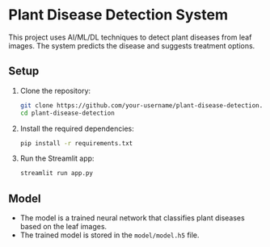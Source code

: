 # Plant Disease Detection System

This project uses AI/ML/DL techniques to detect plant diseases from leaf images. The system predicts the disease and suggests treatment options.

## Setup

1. Clone the repository:
    ```bash
    git clone https://github.com/your-username/plant-disease-detection.git
    cd plant-disease-detection
    ```

2. Install the required dependencies:
    ```bash
    pip install -r requirements.txt
    ```

3. Run the Streamlit app:
    ```bash
    streamlit run app.py
    ```

## Model

- The model is a trained neural network that classifies plant diseases based on the leaf images.
- The trained model is stored in the `model/model.h5` file.
